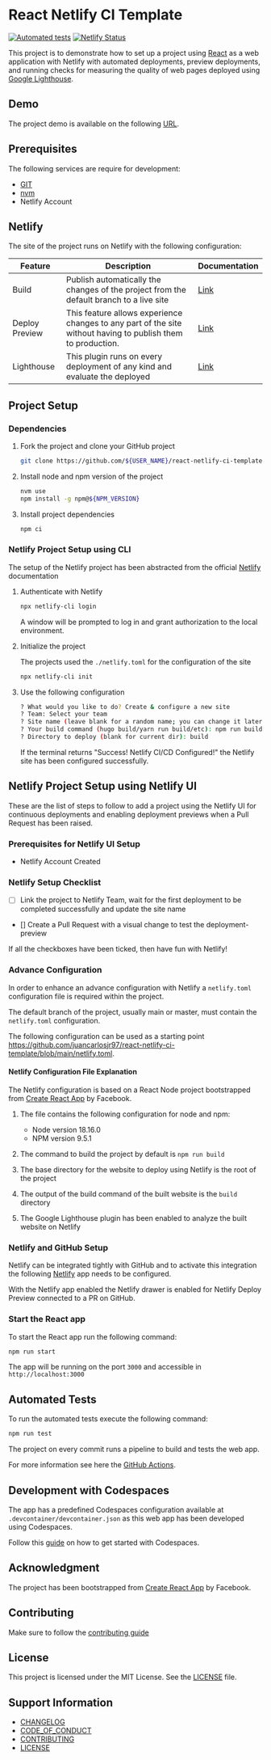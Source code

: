 # React Netlify CI Template

[![Automated tests](https://github.com/juancarlosjr97/react-netlify-ci-template/actions/workflows/tests.yml/badge.svg)](https://github.com/juancarlosjr97/react-netlify-ci-template/actions/workflows/tests.yml)
[![Netlify Status](https://api.netlify.com/api/v1/badges/8943b9a2-b9a9-4e7d-8945-a45b10af708e/deploy-status)](https://app.netlify.com/sites/react-netlify-ci-template/deploys)

This project is to demonstrate how to set up a project using [React](https://react.dev/) as a web application with Netlify with automated deployments, preview deployments, and running checks for measuring the quality of web pages deployed using [Google Lighthouse](https://developer.chrome.com/docs/lighthouse/overview/).

## Demo

The project demo is available on the following [URL](https://react-netlify-ci-template.netlify.app/).

## Prerequisites

The following services are require for development:

- [GIT](https://git-scm.com/)
- [nvm](https://github.com/nvm-sh/nvm)
- Netlify Account

## Netlify

The site of the project runs on Netlify with the following configuration:

| Feature        | Description                                                                                                  | Documentation                                                       |
| -------------- | ------------------------------------------------------------------------------------------------------------ | ------------------------------------------------------------------- |
| Build          | Publish automatically the changes of the project from the default branch to a live site                      | [Link](https://docs.netlify.com/configure-builds/overview/)         |
| Deploy Preview | This feature allows experience changes to any part of the site without having to publish them to production. | [Link](https://docs.netlify.com/site-deploys/deploy-previews/)      |
| Lighthouse     | This plugin runs on every deployment of any kind and evaluate the deployed                                   | [Link](https://github.com/netlify/netlify-plugin-lighthouse#readme) |

## Project Setup

### Dependencies

1. Fork the project and clone your GitHub project

   ```bash
   git clone https://github.com/${USER_NAME}/react-netlify-ci-template
   ```

2. Install node and npm version of the project

   ```bash
   nvm use
   npm install -g npm@${NPM_VERSION}
   ```

3. Install project dependencies

   ```bash
   npm ci
   ```

### Netlify Project Setup using CLI

The setup of the Netlify project has been abstracted from the official [Netlify](https://docs.netlify.com/cli/get-started/#installation) documentation

1. Authenticate with Netlify

   ```bash
   npx netlify-cli login
   ```

   A window will be prompted to log in and grant authorization to the local environment.

2. Initialize the project

   The projects used the `./netlify.toml` for the configuration of the site

   ```bash
   npx netlify-cli init
   ```

3. Use the following configuration

   ```bash
   ? What would you like to do? Create & configure a new site
   ? Team: Select your team
   ? Site name (leave blank for a random name; you can change it later): react-netlify-ci-template-${USER_NAME}
   ? Your build command (hugo build/yarn run build/etc): npm run build
   ? Directory to deploy (blank for current dir): build
   ```

   If the terminal returns "Success! Netlify CI/CD Configured!" the Netlify site has been configured successfully.

## Netlify Project Setup using Netlify UI

These are the list of steps to follow to add a project using the Netlify UI for continuous deployments and enabling deployment previews when a Pull Request has been raised.

### Prerequisites for Netlify UI Setup

- Netlify Account Created

### Netlify Setup Checklist

- [ ] Link the project to Netlify Team, wait for the first deployment to be completed successfully and update the site name

- [] Create a Pull Request with a visual change to test the deployment-preview

If all the checkboxes have been ticked, then have fun with Netlify!

### Advance Configuration

In order to enhance an advance configuration with Netlify a `netlify.toml` configuration file is required within the project.

The default branch of the project, usually main or master, must contain the `netlify.toml` configuration.

The following configuration can be used as a starting point https://github.com/juancarlosjr97/react-netlify-ci-template/blob/main/netlify.toml.

#### Netlify Configuration File Explanation

The Netlify configuration is based on a React Node project bootstrapped from [Create React App](https://create-react-app.dev/) by Facebook.

1. The file contains the following configuration for node and npm:

   - Node version 18.16.0
   - NPM version 9.5.1

2. The command to build the project by default is `npm run build`

3. The base directory for the website to deploy using Netlify is the root of the project

4. The output of the build command of the built website is the `build` directory

5. The Google Lighthouse plugin has been enabled to analyze the built website on Netlify

### Netlify and GitHub Setup

Netlify can be integrated tightly with GitHub and to activate this integration the following [Netlify](https://github.com/apps/netlify) app needs to be configured.

With the Netlify app enabled the Netlify drawer is enabled for Netlify Deploy Preview connected to a PR on GitHub.

### Start the React app

To start the React app run the following command:

```bash
npm run start
```

The app will be running on the port `3000` and accessible in `http://localhost:3000`

## Automated Tests

To run the automated tests execute the following command:

```bash
npm run test
```

The project on every commit runs a pipeline to build and tests the web app.

For more information see here the [GitHub Actions](https://github.com/juancarlosjr97/react-netlify-ci-template/actions).

## Development with Codespaces

The app has a predefined Codespaces configuration available at `.devcontainer/devcontainer.json` as this web app has been developed using Codespaces.

Follow this [guide](https://docs.github.com/en/codespaces/getting-started/quickstart) on how to get started with Codespaces.

## Acknowledgment

The project has been bootstrapped from [Create React App](https://create-react-app.dev/) by Facebook.

## Contributing

Make sure to follow the [contributing guide](./CONTRIBUTING.md)

## License

This project is licensed under the MIT License. See the [LICENSE](./LICENSE) file.

## Support Information

- [CHANGELOG](./CHANGELOG.md)
- [CODE_OF_CONDUCT](./CODE_OF_CONDUCT.md)
- [CONTRIBUTING](./CONTRIBUTING.md)
- [LICENSE](./LICENSE.md)

